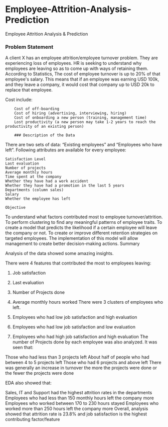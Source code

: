 # Employee-Attrition-Analysis-Prediction
Employee Attrition Analysis &amp; Prediction

### Problem Statement
A client X has an employee attrition/employee turnover problem. They are experiencing loss of employees. HR is seeking to understand why employees are leaving so as to come up with ways of retaining them. According to Statistics, The cost of employee turnover is up to 20% of that employee's salary. This means that if an employee was earning USD 100k, and they leave a company, it would cost that company up to USD 20k to replace that employee.

Cost include:
        
        Cost of off-boarding
        Cost of hiring (advertising, interviewing, hiring)
        Cost of onboarding a new person (training, management time)
        Lost productivity (a new person may take 1-2 years to reach the productivity of an existing person)

        ### Description of the Data
There are two sets of data: “Existing employees” and “Employees who have left”. Following attributes are available for every employee:

    Satisfaction Level
    Last evaluation
    Number of projects
    Average monthly hours
    Time spent at the company
    Whether they have had a work accident
    Whether they have had a promotion in the last 5 years
    Departments (column sales)
    Salary
    Whether the employee has left

    Objective

To understand what factors contributed most to employee turnover/attrition.
To perform clustering to find any meaningful patterns of employee traits.
To create a model that predicts the likelihood if a certain employee will leave the company or not.
To create or improve different retention strategies on targeted employees.
The implementation of this model will allow management to create better decision-making actions.
Summary

Analysis of the data showed some amazing insights.

There were 4 features that contributed the most to employees leaving:

1. Job satisfaction
2. Last evaluation
3. Number of Projects done
4. Average monthly hours worked
There were 3 clusters of employees who left.

1. Employees who had low job satisfaction and high evaluation
2. Employees who had low job satisfaction and low evaluation
3. Employees who had high job satisfaction and high evaluation
The number of Projects done by each employee was also analyzed. It was seen that:

Those who had less than 3 projects left
About half of people who had between 4 to 5 projects left
Those who had 6 projects and above left
There was generally an increase in turnover the more the projects were done or the fewer the projects were done

EDA also showed that:

Sales, IT and Support had the highest attrition rates in the departments
Employees who had less than 150 monthly hours left the company more
Employees who worked between 170 to 230 hours stayed
Employees who worked more than 250 hours left the company more
Overall, analysis showed that attrition rate is 23.8% and job satisfaction is the highest contributing factor/feature
